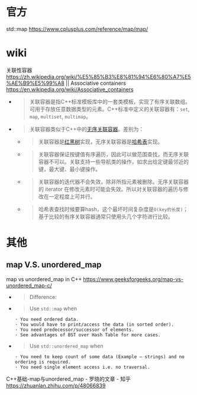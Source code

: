 
# 官方

std::map https://www.cplusplus.com/reference/map/map/

# wiki

关联性容器 https://zh.wikipedia.org/wiki/%E5%85%B3%E8%81%94%E6%80%A7%E5%AE%B9%E5%99%A8 || Associative containers https://en.wikipedia.org/wiki/Associative_containers
- > 关联容器是指C++标准模板库中的一套类模板，实现了有序关联数组。可用于存放任意数据类型的元素。C++标准中定义的关联容器有：`set`,` map`, `multiset`, `multimap`。
- > 关联容器类似于C++中的[无序关联容器]()。差别为：
  * > 关联容器是[红黑树](https://zh.wikipedia.org/wiki/%E7%BA%A2%E9%BB%91%E6%A0%91)实现，无序关联容器是[哈希表](https://zh.wikipedia.org/wiki/%E5%93%88%E5%B8%8C%E8%A1%A8)实现。
  * > 关联容器保证按键值有序遍历，因此可以做范围查找，而无序关联容器不可以。关联支持一些导航类的操作，如求出给定键最邻近的键，最大键、最小键操作。
  * > 关联容器的迭代器不会失效，除非所指元素被删除。无序关联容器的 iterator 在修改元素时可能会失效。所以对关联容器的遍历与修改在一定程度上可并行。
  * > 哈希表查找时候要算hash，这个最坏时间复杂度是`O(key的长度)`；基于比较的有序关联容器通常只使用头几个字符进行比较。

# 其他

## map V.S. unordered_map

map vs unordered_map in C++ https://www.geeksforgeeks.org/map-vs-unordered_map-c/
- > Difference: 
- > Use `std::map` when 
  ```console
  · You need ordered data.
  · You would have to print/access the data (in sorted order).
  · You need predecessor/successor of elements.
  · See advantages of BST over Hash Table for more cases.
  ```
- > Use `std::unordered_map` when 
  ```console
  · You need to keep count of some data (Example – strings) and no ordering is required.
  · You need single element access i.e. no traversal.
  ```

C++基础-map与unordered_map - 罗晓的文章 - 知乎 https://zhuanlan.zhihu.com/p/48066839
